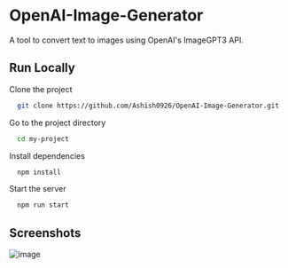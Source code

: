 
# OpenAI-Image-Generator


A tool to convert text to images using OpenAI's ImageGPT3 API.




## Run Locally

Clone the project

```bash
  git clone https://github.com/Ashish0926/OpenAI-Image-Generator.git
```

Go to the project directory

```bash
  cd my-project
```

Install dependencies

```bash
  npm install
```

Start the server

```bash
  npm run start
```


## Screenshots



![image](https://user-images.githubusercontent.com/55145996/208226095-dd002bc5-4d7a-402a-aa37-2b87e8e2d76b.png)

